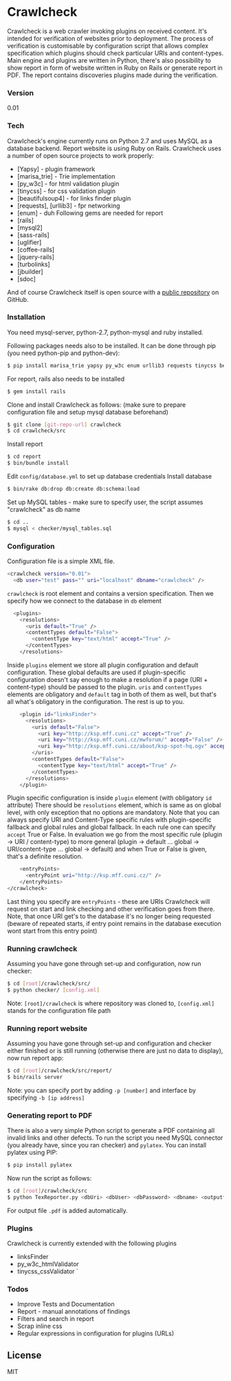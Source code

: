 # Crawlcheck

Crawlcheck is a web crawler invoking plugins on received content. It's intended for verification of websites prior to deployment. The process of verification is customisable by configuration script that allows complex specification which plugins should check particular URIs and content-types. Main engine and plugins are written in Python, there's also possibility to show report in form of website written in Ruby on Rails or generate report in PDF. The report contains discoveries plugins made during the verification.

### Version
0.01

### Tech

Crawlcheck's engine currently runs on Python 2.7 and uses MySQL as a database backend. Report website is using Ruby on Rails.
Crawlcheck uses a number of open source projects to work properly:
* [Yapsy] - plugin framework
* [marisa_trie] - Trie implementation
* [py_w3c] - for html validation plugin
* [tinycss] - for css validation plugin
* [beautifulsoup4] - for links finder plugin
* [requests], [urllib3] - fpr networking
* [enum] - duh
Following gems are needed for report
* [rails]
* [mysql2]
* [sass-rails]
* [uglifier]
* [coffee-rails]
* [jquery-rails]
* [turbolinks]
* [jbuilder]
* [sdoc]

And of course Crawlcheck itself is open source with a [public repository](https://github.com/eghuro/crawlcheck) on GitHub.

### Installation

You need mysql-server, python-2.7, python-mysql and ruby installed.

Following packages needs also to be installed. It can be done through pip (you need python-pip and python-dev):
```sh
$ pip install marisa_trie yapsy py_w3c enum urllib3 requests tinycss beautifulsoup4
```
For report, rails also needs to be installed
```sh
$ gem install rails
```
Clone and install Crawlcheck as follows: (make sure to prepare configuration file and setup mysql database beforehand)
```sh
$ git clone [git-repo-url] crawlcheck
$ cd crawlcheck/src
```

Install report
```sh
$ cd report
$ bin/bundle install
```
Edit ```config/database.yml``` to set up database credentials
Install database
```sh
$ bin/rake db:drop db:create db:schema:load
```

Set up MySQL tables - make sure to specify user, the script assumes "crawlcheck" as db name
```sh
$ cd ..
$ mysql < checker/mysql_tables.sql
```
### Configuration

Configuration file is a simple XML file.
```sh
<crawlcheck version="0.01">
  <db user="test" pass="" uri="localhost" dbname="crawlcheck" />
```
``crawlcheck`` is root element and contains a version specification.
Then we specify how we connect to the database in ``db`` element
```sh
  <plugins>
    <resolutions>
      <uris default="True" />
      <contentTypes default="False">
        <contentType key="text/html" accept="True" />
      </contentTypes>
    </resolutions>
```
Inside ``plugins`` element we store all plugin configuration and default configuration. These global defaults are used if plugin-specific configuration doesn't say enough to make a resolution if a page (URI + content-type) should be passed to the plugin. ``uris`` and ``contentTypes`` elements are obligatory and ``default`` tag in both of them as well, but that's all what's obligatory in the configuration. The rest is up to you.
```sh
    <plugin id="linksFinder">
      <resolutions>
        <uris default="False">
          <uri key="http://ksp.mff.cuni.cz" accept="True" />
          <uri key="http://ksp.mff.cuni.cz/mwforum/" accept="False" />
          <uri key="http://ksp.mff.cuni.cz/about/ksp-spot-hq.ogv" accept="False" />
        </uris>
        <contentTypes default="False">
          <contentType key="text/html" accept="True" />
        </contentTypes>
      </resolutions>
    </plugin>
```
Plugin specific configuration is inside ``plugin`` element (with obligatory ``id`` attribute) There should be ``resolutions`` element, which is same as on global level, with only exception that no options are mandatory. Note that you can always specify URI and Content-Type specific rules with plugin-specific fallback and global rules and global fallback. In each rule one can specify ``accept`` True or False. In evaluation we go from the most specific rule (plugin -> URI / content-type) to more general (plugin -> default ... global -> URI/content-type ... global -> default) and when True or False is given, that's a definite resolution.
```sh 
    <entryPoints>
      <entryPoint uri="http://ksp.mff.cuni.cz/" />
    </entryPoints>
</crawlcheck>
```
Last thing you specify are ``entryPoints`` - these are URIs Crawlcheck will request on start and link checking and other verification goes from there. Note, that once URI get's to the database it's no longer being requested (beware of repeated starts, if entry point remains in the database execution wont start from this entry point)

### Running crawlcheck
Assuming you have gone through set-up and configuration, now run checker:
```sh
$ cd [root]/crawlcheck/src/
$ python checker/ [config.xml]
```
Note: ```[root]/crawlcheck``` is where repository was cloned to, ```[config.xml]``` stands for the configuration file path

### Running report website
Assuming you have gone through set-up and configuration and checker either finished or is still running (otherwise there are just no data to display), now run report app:
```sh
$ cd [root]/crawlcheck/src/report/
$ bin/rails server
```
Note: you can specify port by adding ```-p [number]``` and interface by specifying ```-b [ip address]```

### Generating report to PDF
There is also a very simple Python script to generate a PDF containing all invalid links and other defects.
To run the script you need MySQL connector (you already have, since you ran checker) and ``pylatex``.
You can install pylatex using PIP:
```sh
$ pip install pylatex
```
Now run the script as follows:
```sh
$ cd [root]/crawlcheck/src
$ python TexReporter.py <dbUri> <dbUser> <dbPassword> <dbname> <outputfile>
```
For output file ``.pdf`` is added automatically.


### Plugins

Crawlcheck is currently extended with the following plugins

* linksFinder
* py_w3c_htmlValidator
* tinycss_cssValidator
`

### Todos

 - Improve Tests and Documentation
 - Report - manual annotations of findings
 - Filters and search in report
 - Scrap inline css
 - Regular expressions in configuration for plugins (URLs)

License
----

MIT
